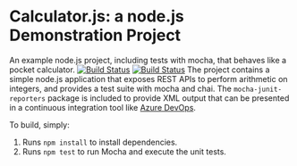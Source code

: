 Calculator.js: a node.js Demonstration Project
==============================================
An example node.js project, including tests with mocha, that behaves like
a pocket calculator.
[![Build Status](https://dev.azure.com/raejimenezca19/Integrating%20External%20Source%20Control%20with%20Azure%20Pipelines/_apis/build/status/Raejimenezca.calculator%20(1)?branchName=master)](https://dev.azure.com/raejimenezca19/Integrating%20External%20Source%20Control%20with%20Azure%20Pipelines/_build/latest?definitionId=8&branchName=master)
[![Build Status](https://dev.azure.com/raejimenezca/Integrating%20External%20Source%20Control%20with%20Azure%20Pipelines/_apis/build/status/Raejimenezca.calculator?branchName=refs%2Fpull%2F1%2Fmerge)](https://dev.azure.com/raejimenezca/Integrating%20External%20Source%20Control%20with%20Azure%20Pipelines/_build/latest?definitionId=10&branchName=refs%2Fpull%2F1%2Fmerge)
The project contains a simple node.js application that exposes REST APIs
to perform arithmetic on integers, and provides a test suite with mocha
and chai.  The `mocha-junit-reporters` package is included to provide XML
output that can be presented in a continuous integration tool like
[Azure DevOps](https://azure.com/devops).

To build, simply:

1. Runs `npm install` to install dependencies.
2. Runs `npm test` to run Mocha and execute the unit tests.

